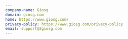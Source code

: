 ```yaml
---
company-name: Giosg
domain: giosg.com
home: https://www.giosg.com/
privacy-policy: https://www.giosg.com/privacy-policy
email: support@2giosg.com
---
```




